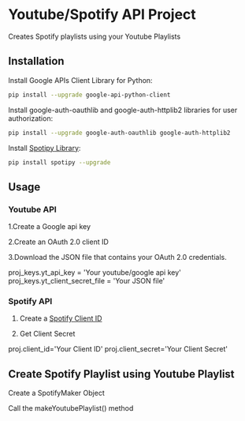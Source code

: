 # Youtube/Spotify API Project
Creates Spotify playlists using your Youtube Playlists
## Installation
Install Google APIs Client Library for Python:
```bash
pip install --upgrade google-api-python-client
```
Install google-auth-oauthlib and google-auth-httplib2 libraries for user authorization:
```bash
pip install --upgrade google-auth-oauthlib google-auth-httplib2
```
Install [Spotipy Library](https://github.com/plamere/spotipy):
```bash
pip install spotipy --upgrade
```

## Usage
### Youtube API
1.Create a Google api key

2.Create an OAuth 2.0 client ID

3.Download the JSON file that contains your OAuth 2.0 credentials.

proj_keys.yt_api_key = 'Your youtube/google api key'
proj_keys.yt_client_secret_file = 'Your JSON file'
### Spotify API
1. Create a [Spotify Client ID](https://developer.spotify.com/dashboard/login)

2. Get Client Secret

proj.client_id='Your Client ID'
proj.client_secret='Your Client Secret'

## Create Spotify Playlist using Youtube Playlist
Create a SpotifyMaker Object

Call the makeYoutubePlaylist() method 

